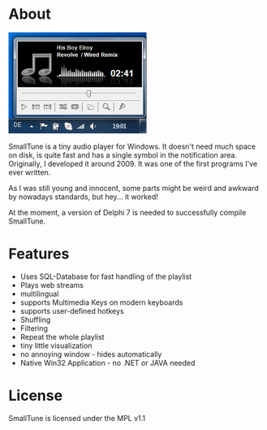 # About
![SmallTune main window](.images/screeni.png)

SmallTune is a tiny audio player for Windows. It doesn't need much space on disk, is quite fast and has a single symbol in the notification area. Originally, I developed it around 2009. It was one of the first programs I've ever written.

As I was still young and innocent, some parts might be weird and awkward by nowadays standards, but hey... it worked!

At the moment, a version of Delphi 7 is needed to successfully compile SmallTune.

# Features
* Uses SQL-Database for fast handling of the playlist
* Plays web streams
* multilingual
* supports Multimedia Keys on modern keyboards
* supports user-defined hotkeys
* Shuffling
* Filtering
* Repeat the whole playlist
* tiny little visualization
* no annoying window - hides automatically
* Native Win32 Application - no .NET or JAVA needed


# License
SmallTune is licensed under the MPL v1.1